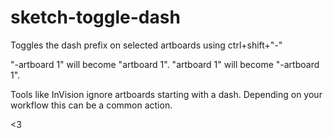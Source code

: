 # sketch-toggle-dash

Toggles the dash prefix on selected artboards using ctrl+shift+"-"

"-artboard 1" will become "artboard 1".
"artboard 1" will become "-artboard 1".

Tools like InVision ignore artboards starting with a dash. Depending on your workflow this can be a common action.

<3
